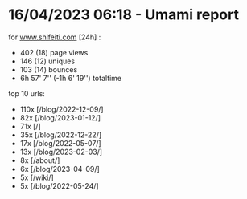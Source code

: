 # 16/04/2023 06:18 - Umami report
for www.shifeiti.com [24h] :

 - 402 (18) page views
 - 146 (12) uniques
 - 103 (14) bounces
 - 6h 57' 7'' (-1h 6' 19'') totaltime


top 10 urls:
 - 110x [/blog/2022-12-09/]
 - 82x [/blog/2023-01-12/]
 - 71x [/]
 - 35x [/blog/2022-12-22/]
 - 17x [/blog/2022-05-07/]
 - 13x [/blog/2023-02-03/]
 - 8x [/about/]
 - 6x [/blog/2023-04-09/]
 - 5x [/wiki/]
 - 5x [/blog/2022-05-24/]


